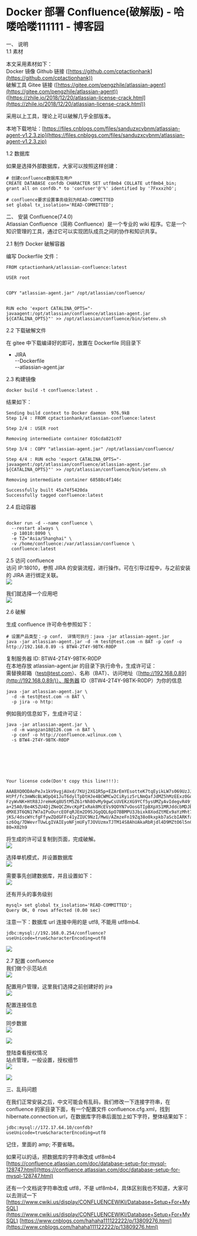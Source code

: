 # Docker 部署 Confluence(破解版) - 哈喽哈喽111111 - 博客园
一、 说明  
1.1 素材

本文采用素材如下：  
Docker 镜像 Github 链接 ([https://github.com/cptactionhank](https://github.com/cptactionhank))  
破解工具 Gitee 链接 ([https://gitee.com/pengzhile/atlassian-agent](https://gitee.com/pengzhile/atlassian-agent)) ([https://zhile.io/2018/12/20/atlassian-license-crack.html](https://zhile.io/2018/12/20/atlassian-license-crack.html))

采用以上工具，理论上可以破解几乎全部版本。

本地下载地址：[https://files.cnblogs.com/files/sanduzxcvbnm/atlassian-agent-v1.2.3.zip](https://files.cnblogs.com/files/sanduzxcvbnm/atlassian-agent-v1.2.3.zip)

1.2 数据库

如果是选择外部数据库，大家可以按照这样创建：

```null
# 创建confluence数据库及用户
CREATE DATABASE confdb CHARACTER SET utf8mb4 COLLATE utf8mb4_bin;
grant all on confdb.* to 'confuser'@'%' identified by '7FxxxzhO';

# confluence要求设置事务级别为READ-COMMITTED
set global tx_isolation='READ-COMMITTED';

```

二、 安装 Confluence(7.4.0)  
Atlassian Confluence（简称 Confluence）是一个专业的 wiki 程序。它是一个知识管理的工具，通过它可以实现团队成员之间的协作和知识共享。

2.1 制作 Docker 破解容器

编写 Dockerfile 文件：

```null
FROM cptactionhank/atlassian-confluence:latest

USER root


COPY "atlassian-agent.jar" /opt/atlassian/confluence/


RUN echo 'export CATALINA_OPTS="-javaagent:/opt/atlassian/confluence/atlassian-agent.jar ${CATALINA_OPTS}"' >> /opt/atlassian/confluence/bin/setenv.sh
```

2.2 下载破解文件

在 gitee 中下载编译好的即可，放置在 Dockerfile 同目录下

-   JIRA  
    --Dockerfile  
    --atlassian-agent.jar

2.3 构建镜像

```null
docker build -t confluence:latest .
```

结果如下：

```null
Sending build context to Docker daemon  976.9kB
Step 1/4 : FROM cptactionhank/atlassian-confluence:latest
 
Step 2/4 : USER root
 
Removing intermediate container 016cda821c07
 
Step 3/4 : COPY "atlassian-agent.jar" /opt/atlassian/confluence/
 
Step 4/4 : RUN echo 'export CATALINA_OPTS="-javaagent:/opt/atlassian/confluence/atlassian-agent.jar ${CATALINA_OPTS}"' >> /opt/atlassian/confluence/bin/setenv.sh
 
Removing intermediate container 68588c4f146c
 
Successfully built 45a74f5420da
Successfully tagged confluence:latest
```

2.4 启动容器

```null

docker run -d --name confluence \
  --restart always \
  -p 18010:8090 \
  -e TZ="Asia/Shanghai" \
  -v /home/confluence:/var/atlassian/confluence \
  confluence:latest
```

2.5 访问 confluence  
访问 IP:18010，参照 JIRA 的安装流程，进行操作。可在引导过程中，与之前安装的 JIRA 进行绑定关联。  
![](https://img2020.cnblogs.com/blog/794174/202010/794174-20201013151943287-2110073625.png)

我们就选择一个应用吧  
![](https://img2020.cnblogs.com/blog/794174/202010/794174-20201013152025404-110926332.png)

2.6 破解

生成 confluence 许可命令参照如下：

```null
# 设置产品类型：-p conf， 详情可执行：java -jar atlassian-agent.jar 
java -jar atlassian-agent.jar -d -m test@test.com -n BAT -p conf -o http://192.168.0.89 -s BTW4-2T4Y-9BTK-R0DP
```

复制服务器 ID: BTW4-2T4Y-9BTK-R0DP  
在本地存放 atlassian-agent.jar 的目录下执行命令，生成许可证：  
需替换邮箱（test@test.com）、名称（BAT）、访问地址（[http://192.168.0.89](http://192.168.0.89/)）、服务器 ID（BTW4-2T4Y-9BTK-R0DP）为你的信息

```null
java -jar atlassian-agent.jar \
  -d -m test@test.com -n BAT \
  -p jira -o http:
```

例如我的信息如下，生成许可证：

```null
java -jar atlassian-agent.jar \
  -d -m wangzan18@126.com -n BAT \
  -p conf -o http://confluence.wzlinux.com \
  -s BTW4-2T4Y-9BTK-R0DP







Your license code(Don't copy this line!!!): 

AAABXQ0ODAoPeJx1kV9vgjAUxd/7KUj2XG1R5p+EZArEmYEsotteK7tqEyikLW7s069UzJJlS/rQn
HtPf/fc3mWNcBLWOpQ41JuT6dylTpDtHJe4BCWMCw2CiRyiz5rLNmQafJdMZ5hMzEExz0Gof4ohq
FzyWvNK+HtR8JJreHeKq8U5tM5Z61rNh8OvMy9gwCsUVEKzXG9YCf5ysUMZyAvIdegvR49jHNL0F
a+25A0/Be4K5ZU4DjZNeQCZHvcKpPIxRak8McEVs9QOYN7vOosGTIpBXpXS1MRJddcbMDJBC/+Di
dMXE3T6QN17W7aIPuOurcEOFqRJEm2D9SJGgQQL6pO7BBMPU3Jbixk8XodZtMEx9aYzMht7hI4mH
jKS/4dscWYcfgFfywZQdGFFc41yZIUC9NzI/MwU/AZmzeFn19Zq38o0kxpkb7aScbIARKfavv47X
sz6Oq/7DWevrTUwLgIVAIEyoNFjmUFyTJOVUzmxTJTM14S8AhUAkaRbRjdl4D9MZtO6l5nCHcR2B
80=X02h9
```

将生成的许可证复制到页面，完成破解。  
![](https://img2020.cnblogs.com/blog/794174/202010/794174-20201013152518259-783178591.png)

选择单机模式，并设置数据库  
![](https://img2020.cnblogs.com/blog/794174/202010/794174-20201013152620260-458232693.png)

需要事先创建数据库，并且设置如下：  
![](https://img2020.cnblogs.com/blog/794174/202010/794174-20201013153303842-1204286496.png)

还有开头的事务级别

```null
mysql> set global tx_isolation='READ-COMMITTED';
Query OK, 0 rows affected (0.00 sec)
```

注意一下：数据库 url 连接中用的是 utf8, 不能用 utf8mb4.

```null
jdbc:mysql://192.168.0.254/confluence?useUnicode=true&characterEncoding=utf8
```

![](https://img2020.cnblogs.com/blog/794174/202010/794174-20201013152708106-355960221.png)

2.7 配置 confluence  
我们做个示范站点  
![](https://img2020.cnblogs.com/blog/794174/202010/794174-20201013153745363-878959299.png)

配置用户管理，这里我们选择之前创建好的 jira  
![](https://img2020.cnblogs.com/blog/794174/202010/794174-20201013153813296-59979739.png)

配置连接信息  
![](https://img2020.cnblogs.com/blog/794174/202010/794174-20201013153856300-124843698.png)

同步数据  
![](https://img2020.cnblogs.com/blog/794174/202010/794174-20201013153917902-1173835991.png)

![](https://img2020.cnblogs.com/blog/794174/202010/794174-20201013153927591-1288298794.png)

登陆查看授权情况  
站点管理，一般设置，授权细节  
![](https://img2020.cnblogs.com/blog/794174/202010/794174-20201013161121558-799346154.png)

![](https://img2020.cnblogs.com/blog/794174/202010/794174-20201013153950382-114407398.png)

三、乱码问题

在我们正常安装之后，中文可能会有乱码，我们修改一下连接字符串，在 confluence 的家目录下面，有一个配置文件 confluence.cfg.xml，找到 hibernate.connection.url，在数据库字符串后面加上如下字符，整体结果如下：

```null
jdbc:mysql://172.17.64.10/confdb?useUnicode=true&characterEncoding=utf8
```

记住，里面的 amp; 不要省略。

如果可以的话，把数据库的字符串改成 utf8mb4  
[https://confluence.atlassian.com/doc/database-setup-for-mysql-128747.html](https://confluence.atlassian.com/doc/database-setup-for-mysql-128747.html)

还有一个文档说字符串改成 utf8，不是 utf8mb4，具体区别我也不知道，大家可以去测试一下  
[https://www.cwiki.us/display/CONFLUENCEWIKI/Database+Setup+For+MySQL](https://www.cwiki.us/display/CONFLUENCEWIKI/Database+Setup+For+MySQL) 
 [https://www.cnblogs.com/hahaha111122222/p/13809276.html](https://www.cnblogs.com/hahaha111122222/p/13809276.html)
